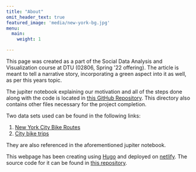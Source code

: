 ```yaml
---
title: "About"
omit_header_text: true
featured_image: 'media/new-york-bg.jpg'
menu:
  main:
    weight: 1

---
```

This page was created as a part of the Social Data Analysis and Visualization course at DTU (02806, Spring '22 offering). The article is meant to tell a narrative story, incorporating a green aspect into it as well, as per this years topic.

The jupiter notebook explaining our motivation and all of the steps done along with the code is located in [this GitHub Repository](https://github.com/jeyjey626/social-data-sources). This directory also contains other files necessary for the project completion.

Two data sets used can be found in the following links:
1.  [New York City Bike Routes](https://data.cityofnewyork.us/Transportation/New-York-City-Bike-Routes/7vsa-caz7?fbclid=IwAR1qhBBuDYaDo53woGk00lEG5IXKk9mrOp2seCaARmlS_Ga_Ifk7046Si7U)
2.  [City bike trips](https://s3.amazonaws.com/tripdata/index.html?fbclid=IwAR15trP4MTHZSkcCqpxBBYtCJLGnAEycwRhWPrYct6QuMSstojYqAamT_D8)

They are also referenced in the aforementioned jupiter notebook.

This webpage has been creating using [Hugo](https://gohugo.io/) and deployed on [netlify](https://www.netlify.com/). The source code for it can be found in [this repository](https://github.com/jeyjey626/social-data).


